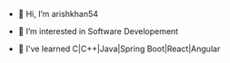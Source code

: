 - 👋 Hi, I’m arishkhan54

- 👀 I’m interested in Software Developement 

- 🌱 I've learned C|C++|Java|Spring Boot|React|Angular

<!---

arishkhan54/arishkhan54 is a ✨ special ✨ repository because its `README.md` (this file) appears on your GitHub profile.
You can click the Preview link to take a look at your changes.
Github/arishkhan>
